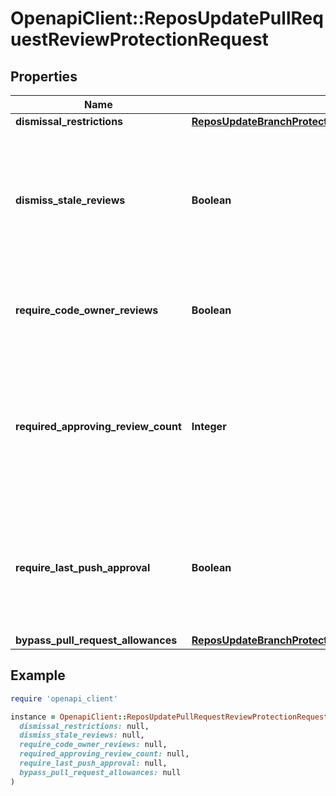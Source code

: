 # OpenapiClient::ReposUpdatePullRequestReviewProtectionRequest

## Properties

| Name | Type | Description | Notes |
| ---- | ---- | ----------- | ----- |
| **dismissal_restrictions** | [**ReposUpdateBranchProtectionRequestRequiredPullRequestReviewsDismissalRestrictions**](ReposUpdateBranchProtectionRequestRequiredPullRequestReviewsDismissalRestrictions.md) |  | [optional] |
| **dismiss_stale_reviews** | **Boolean** | Set to &#x60;true&#x60; if you want to automatically dismiss approving reviews when someone pushes a new commit. | [optional] |
| **require_code_owner_reviews** | **Boolean** | Blocks merging pull requests until [code owners](https://docs.github.com/articles/about-code-owners/) have reviewed. | [optional] |
| **required_approving_review_count** | **Integer** | Specifies the number of reviewers required to approve pull requests. Use a number between 1 and 6 or 0 to not require reviewers. | [optional] |
| **require_last_push_approval** | **Boolean** | Whether the most recent push must be approved by someone other than the person who pushed it. Default: &#x60;false&#x60; | [optional][default to false] |
| **bypass_pull_request_allowances** | [**ReposUpdateBranchProtectionRequestRequiredPullRequestReviewsBypassPullRequestAllowances**](ReposUpdateBranchProtectionRequestRequiredPullRequestReviewsBypassPullRequestAllowances.md) |  | [optional] |

## Example

```ruby
require 'openapi_client'

instance = OpenapiClient::ReposUpdatePullRequestReviewProtectionRequest.new(
  dismissal_restrictions: null,
  dismiss_stale_reviews: null,
  require_code_owner_reviews: null,
  required_approving_review_count: null,
  require_last_push_approval: null,
  bypass_pull_request_allowances: null
)
```

